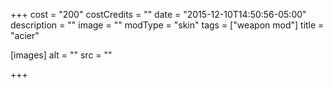 +++
cost = "200"
costCredits = ""
date = "2015-12-10T14:50:56-05:00"
description = ""
image = ""
modType = "skin"
tags = ["weapon mod"]
title = "acier"

[images]
  alt = ""
  src = ""

+++

